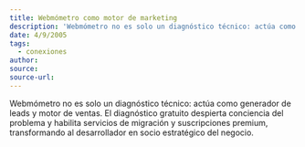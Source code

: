 ```yaml
---
title: Webmómetro como motor de marketing
description: 'Webmómetro no es solo un diagnóstico técnico: actúa como generador de leads y motor de ventas'
date: 4/9/2005
tags:
  - conexiones
author:
source:
source-url:
---
```


Webmómetro no es solo un diagnóstico técnico: actúa como generador de leads y motor de ventas. El diagnóstico gratuito despierta conciencia del problema y habilita servicios de migración y suscripciones premium, transformando al desarrollador en socio estratégico del negocio.
